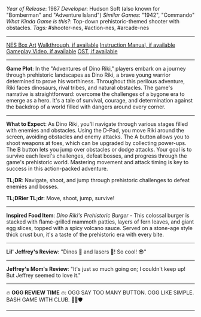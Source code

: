 *Year of Release*: 1987
*Developer*: Hudson Soft (also known for "Bomberman" and "Adventure Island")
*Similar Games*: "1942", "Commando"
*What Kinda Game is this?*: Top-down prehistoric-themed shooter with obstacles.
*Tags:* #shooter-nes, #action-nes, #arcade-nes

---
[NES Box Art](https://www.google.com/search?tbm=isch&q=NES+Box+Art+Adventures+of+Dino+Riki) 
[Walkthrough, if available](https://www.google.com/search?q=Walkthrough+NES+Adventures+of+Dino+Riki)
[Instruction Manual, if available](https://www.google.com/search?q=NES+Instruction+Manual+Adventures+of+Dino+Riki)
[Gameplay Video, if available](https://www.youtube.com/results?search_query=gameplay+NES+Adventures+of+Dino+Riki) 
[OST, if available](https://www.youtube.com/results?search_query=OST+NES+Adventures+of+Dino+Riki)

- - -
**Game Plot**: In the "Adventures of Dino Riki," players embark on a journey through prehistoric landscapes as Dino Riki, a brave young warrior determined to prove his worthiness. Throughout this perilous adventure, Riki faces dinosaurs, rival tribes, and natural obstacles. The game's narrative is straightforward: overcome the challenges of a bygone era to emerge as a hero. It's a tale of survival, courage, and determination against the backdrop of a world filled with dangers around every corner.

- - -
**What to Expect**: As Dino Riki, you'll navigate through various stages filled with enemies and obstacles. Using the D-Pad, you move Riki around the screen, avoiding obstacles and enemy attacks. The A button allows you to shoot weapons at foes, which can be upgraded by collecting power-ups. The B button lets you jump over obstacles or dodge attacks. Your goal is to survive each level's challenges, defeat bosses, and progress through the game's prehistoric world. Mastering movement and attack timing is key to success in this action-packed adventure.

**TL;DR**: Navigate, shoot, and jump through prehistoric challenges to defeat enemies and bosses.

**TL;DRier TL;dr**: Move, shoot, jump, survive!

---
**Inspired Food Item**: *Dino Riki's Prehistoric Burger* - This colossal burger is stacked with flame-grilled mammoth patties, layers of fern leaves, and giant egg slices, topped with a spicy volcano sauce. Served on a stone-age style thick crust bun, it's a taste of the prehistoric era with every bite.

---
**Lil' Jeffrey's Review**: "Dinos 🦖 and lasers 🔫! So cool! 😎"

---
**Jeffrey's Mom's Review**: "It's just so much going on; I couldn't keep up! But Jeffrey seemed to love it."

---
🔥 **OGG REVIEW TIME** 🔥: OGG SAY TOO MANY BUTTON. OGG LIKE SIMPLE. BASH GAME WITH CLUB. 🏹🔥🛡

---